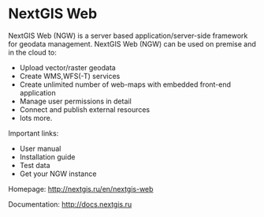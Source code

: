 NextGIS Web
==============

NextGIS Web (NGW) is a server based application/server-side framework for geodata management. NextGIS Web (NGW) can be used on premise and in the cloud to:

- Upload vector/raster geodata
- Create WMS,WFS(-T) services
- Create unlimited number of web-maps with embedded front-end application
- Manage user permissions in detail
- Connect and publish external resources
- lots more.

Important links:

* User manual
* Installation guide
* Test data
* Get your NGW instance

Homepage: http://nextgis.ru/en/nextgis-web

Documentation: http://docs.nextgis.ru
